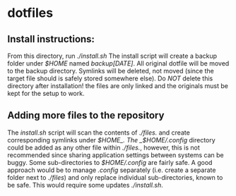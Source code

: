 # dotfiles

## Install instructions:
From this directory, run _./install.sh_
The install script will create a backup folder under _$HOME_ named
_backup[DATE]_.
All original dotfile will be moved to the backup directory.
Symlinks will be deleted, not moved (since the target file should is safely
stored somewhere else).
Do *NOT* delete this directory after installation! the files are only linked
and the originals must be kept for the setup to work.

## Adding more files to the repository
The _install.sh_ script will scan the contents of _./files._ and create
corresponding symlinks under _$HOME_.
The _$HOME/.config_ directory could be added as any other file within
_./files._, however, this is not recommended since sharing application
settings between systems can be buggy. Some sub-directories to
_$HOME/.config_ are fairly safe. A good approach would be to manage _.config_
separately (i.e. create a separate folder next to _./files_) and only replace
individual sub-directories, known to be safe.
This would require some updates _./install.sh_.

